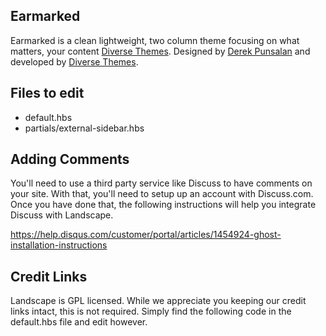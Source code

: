 ## Earmarked
Earmarked is a clean lightweight, two column theme focusing on what matters, your content [Diverse Themes](https://diversethemes.com). Designed by [Derek Punsalan](https://twitter.com/derekpunsaln) and developed by [Diverse Themes](https://diversethemes.com).

## Files to edit

 * default.hbs
 * partials/external-sidebar.hbs

## Adding Comments

You'll need to use a third party service like Discuss to have comments on your site. With that, you'll need to setup up an account with Discuss.com. Once you have done that, the following instructions will help you integrate Discuss with Landscape.

https://help.disqus.com/customer/portal/articles/1454924-ghost-installation-instructions


## Credit Links

Landscape is GPL licensed. While we appreciate you keeping our credit links intact, this is not required. Simply find the following code in the default.hbs file and edit however.